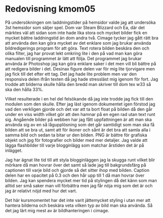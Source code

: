 ---
---
Redovisning kmom05
=========================

På undersökningen om laddningstider på hemsidor valde jag att undersöka 3st hemsidor som säljer spel. Dom var Steam Blizzard och Ea, där det märktes väl att sidan som inte hade lika stora och mycket bilder fick en mycket bättre laddningstid än dom andra två. Cimage tycker jag gått rätt bra att använda den kan göra mycket av det enklare som jag brukar använda bildredigerings program för att göra. Text rotera bilden beskära den och olika filter, jag har provat lekt omkring lite i den på vad man kan göra manualen till programmet är lätt att följa. Det programmet jag brukar använda är Photoshop jag kan göra enklare saker i det men vill bli bättre på att redigera bilder i det. Desinax figure delen var för mig lite tjorvigare men jag fick till det efter ett tag. Det jag hade lite problem men var den responsiva delen ifrån texten då jag hade stressläst mig igenom för fort.
Jag trodde att bilderna skulle hålla den bredd man skriver till dom tex w33 så ska den hålla 33%.

Vilket resulterade i en hel del felsökande då jag inte trodde jag fick till den modulen som den skulle. Efter jag läst igenom dokumentet igen förstod jag vad den verkligen gjorde och det var att ta bort float på bilden då den går under en viss width vilket gör att den hamnar på en egen rad utan text runt sig. Angående bilder på webben har jag fått uppfattningen är att man ska använda sig av en så lågupplösning som det går samtidigt som man ska få bilden att se bra ut, samt att för ikoner och sånt är det bra att samla alla i samma bild och sedan ta bitar ur den bilden. PNG är bättre för grafiska objekt och jpg för fotografier och bilder med mer detaljer. 
Jag valde att lägga flashbilder till varje blogginlägg som matchar årstiden det är på inlägget.

Jag har ägnat lite tid till att styla blogginläggen jag la skugga runt vilket blir mörkare då man hovrar över det samt så lade jag till bakgrundsfärg på captionen till varje bild och gjorde så det sitter ihop med bilden. Caption delen har en opacitet på 0.3 och den hår upp till 1 då man hovrar över bilden.
Jag kan spendera mycket mer tid på stylingen då det känn som man alltid ser små saker man vill förbättra men jag får nöja mig som det är och jag är relativt nöjd med hur det vart.

Det här kursmomentet har det inte varit jättemycket styling i utan mer att hantera bilderna och beskära veta vilken typ av bild man ska använda. Så det jag lärt mig mest av är bildhanteringen i cimage.

